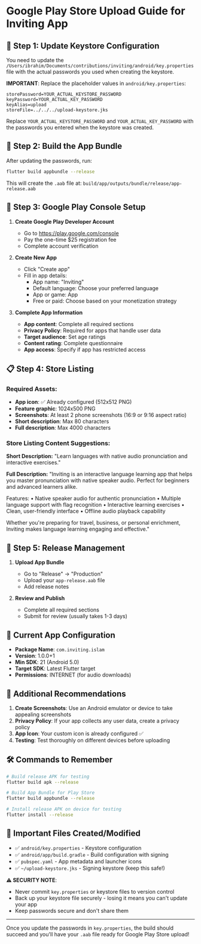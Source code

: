 # Google Play Store Upload Guide for Inviting App

## 🔐 Step 1: Update Keystore Configuration

You need to update the `/Users/ibrahim/Documents/contributions/inviting/android/key.properties` file with the actual passwords you used when creating the keystore.

**IMPORTANT**: Replace the placeholder values in `android/key.properties`:

```
storePassword=YOUR_ACTUAL_KEYSTORE_PASSWORD
keyPassword=YOUR_ACTUAL_KEY_PASSWORD
keyAlias=upload
storeFile=../../../upload-keystore.jks
```

Replace `YOUR_ACTUAL_KEYSTORE_PASSWORD` and `YOUR_ACTUAL_KEY_PASSWORD` with the passwords you entered when the keystore was created.

## 📱 Step 2: Build the App Bundle

After updating the passwords, run:

```bash
flutter build appbundle --release
```

This will create the `.aab` file at: `build/app/outputs/bundle/release/app-release.aab`

## 🏪 Step 3: Google Play Console Setup

1. **Create Google Play Developer Account**
   - Go to https://play.google.com/console
   - Pay the one-time $25 registration fee
   - Complete account verification

2. **Create New App**
   - Click "Create app"
   - Fill in app details:
     - App name: "Inviting"
     - Default language: Choose your preferred language
     - App or game: App
     - Free or paid: Choose based on your monetization strategy

3. **Complete App Information**
   - **App content**: Complete all required sections
   - **Privacy Policy**: Required for apps that handle user data
   - **Target audience**: Set age ratings
   - **Content rating**: Complete questionnaire
   - **App access**: Specify if app has restricted access

## 📋 Step 4: Store Listing

### Required Assets:
- **App icon**: ✅ Already configured (512x512 PNG)
- **Feature graphic**: 1024x500 PNG
- **Screenshots**: At least 2 phone screenshots (16:9 or 9:16 aspect ratio)
- **Short description**: Max 80 characters
- **Full description**: Max 4000 characters

### Store Listing Content Suggestions:

**Short Description:**
"Learn languages with native audio pronunciation and interactive exercises."

**Full Description:**
"Inviting is an interactive language learning app that helps you master pronunciation with native speaker audio. Perfect for beginners and advanced learners alike.

Features:
• Native speaker audio for authentic pronunciation
• Multiple language support with flag recognition
• Interactive learning exercises
• Clean, user-friendly interface
• Offline audio playback capability

Whether you're preparing for travel, business, or personal enrichment, Inviting makes language learning engaging and effective."

## 🚀 Step 5: Release Management

1. **Upload App Bundle**
   - Go to "Release" → "Production"
   - Upload your `app-release.aab` file
   - Add release notes

2. **Review and Publish**
   - Complete all required sections
   - Submit for review (usually takes 1-3 days)

## 🔧 Current App Configuration

- **Package Name**: `com.inviting.islam`
- **Version**: 1.0.0+1
- **Min SDK**: 21 (Android 5.0)
- **Target SDK**: Latest Flutter target
- **Permissions**: INTERNET (for audio downloads)

## 📝 Additional Recommendations

1. **Create Screenshots**: Use an Android emulator or device to take appealing screenshots
2. **Privacy Policy**: If your app collects any user data, create a privacy policy
3. **App Icon**: Your custom icon is already configured ✅
4. **Testing**: Test thoroughly on different devices before uploading

## 🛠️ Commands to Remember

```bash
# Build release APK for testing
flutter build apk --release

# Build App Bundle for Play Store
flutter build appbundle --release

# Install release APK on device for testing
flutter install --release
```

## 📁 Important Files Created/Modified

- ✅ `android/key.properties` - Keystore configuration
- ✅ `android/app/build.gradle` - Build configuration with signing
- ✅ `pubspec.yaml` - App metadata and launcher icons
- ✅ `~/upload-keystore.jks` - Signing keystore (keep this safe!)

**⚠️ SECURITY NOTE**: 
- Never commit `key.properties` or keystore files to version control
- Back up your keystore file securely - losing it means you can't update your app
- Keep passwords secure and don't share them

---

Once you update the passwords in `key.properties`, the build should succeed and you'll have your `.aab` file ready for Google Play Store upload!
